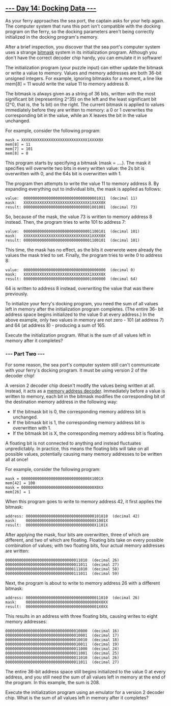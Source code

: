 ## [--- Day 14: Docking Data ---](https://adventofcode.com/2020/day/14)
As your ferry approaches the sea port, the captain asks for your help
again. The computer system that runs this port isn't compatible with the
docking program on the ferry, so the docking parameters aren't being
correctly initialized in the docking program's memory.

After a brief inspection, you discover that the sea port's computer system
uses a strange [bitmask](https://en.wikipedia.org/wiki/Mask_(computing)) system in its initialization program. Although you
don't have the correct decoder chip handy, you can emulate it in software!

The initialization program (your puzzle input) can either update the
bitmask or write a value to memory. Values and memory addresses are both
36-bit unsigned integers. For example, ignoring bitmasks for a moment, a
line like mem[8] = 11 would write the value 11 to memory address 8.

The bitmask is always given as a string of 36 bits, written with the most
significant bit (representing 2^35) on the left and the least significant
bit (2^0, that is, the 1s bit) on the right. The current bitmask is applied
to values immediately before they are written to memory: a 0 or 1
overwrites the corresponding bit in the value, while an X leaves the bit in
the value unchanged.

For example, consider the following program:

```
mask = XXXXXXXXXXXXXXXXXXXXXXXXXXXXX1XXXX0X
mem[8] = 11
mem[7] = 101
mem[8] = 0
```

This program starts by specifying a bitmask (mask = ....). The mask it
specifies will overwrite two bits in every written value: the 2s bit is
overwritten with 0, and the 64s bit is overwritten with 1.

The program then attempts to write the value 11 to memory address 8. By
expanding everything out to individual bits, the mask is applied as
follows:

```
value:  000000000000000000000000000000001011  (decimal 11)
mask:   XXXXXXXXXXXXXXXXXXXXXXXXXXXXX1XXXX0X
result: 000000000000000000000000000001001001  (decimal 73)
```

So, because of the mask, the value 73 is written to memory address 8
instead. Then, the program tries to write 101 to address 7:

```
value:  000000000000000000000000000001100101  (decimal 101)
mask:   XXXXXXXXXXXXXXXXXXXXXXXXXXXXX1XXXX0X
result: 000000000000000000000000000001100101  (decimal 101)
```

This time, the mask has no effect, as the bits it overwrote were already
the values the mask tried to set. Finally, the program tries to write 0 to
address 8:

```
value:  000000000000000000000000000000000000  (decimal 0)
mask:   XXXXXXXXXXXXXXXXXXXXXXXXXXXXX1XXXX0X
result: 000000000000000000000000000001000000  (decimal 64)
```

64 is written to address 8 instead, overwriting the value that was there
previously.

To initialize your ferry's docking program, you need the sum of all values
left in memory after the initialization program completes. (The entire 36-
bit address space begins initialized to the value 0 at every address.) In
the above example, only two values in memory are not zero - 101 (at address
7) and 64 (at address 8) - producing a sum of 165.

Execute the initialization program. What is the sum of all values left in
memory after it completes?

### --- Part Two ---
For some reason, the sea port's computer system still can't communicate
with your ferry's docking program. It must be using version 2 of the
decoder chip!

A version 2 decoder chip doesn't modify the values being written at all.
Instead, it acts as a [memory address decoder](https://www.youtube.com/watch?v=PvfhANgLrm4). Immediately before a value is
written to memory, each bit in the bitmask modifies the corresponding bit
of the destination memory address in the following way:

 + If the bitmask bit is 0, the corresponding memory address bit is
   unchanged.
 + If the bitmask bit is 1, the corresponding memory address bit is
   overwritten with 1.
 + If the bitmask bit is X, the corresponding memory address bit is
   floating.

A floating bit is not connected to anything and instead fluctuates
unpredictably. In practice, this means the floating bits will take on all
possible values, potentially causing many memory addresses to be written
all at once!

For example, consider the following program:

```
mask = 000000000000000000000000000000X1001X
mem[42] = 100
mask = 00000000000000000000000000000000X0XX
mem[26] = 1
```

When this program goes to write to memory address 42, it first applies the
bitmask:

```
address: 000000000000000000000000000000101010  (decimal 42)
mask:    000000000000000000000000000000X1001X
result:  000000000000000000000000000000X1101X
```

After applying the mask, four bits are overwritten, three of which are
different, and two of which are floating. Floating bits take on every
possible combination of values; with two floating bits, four actual memory
addresses are written:

```
000000000000000000000000000000011010  (decimal 26)
000000000000000000000000000000011011  (decimal 27)
000000000000000000000000000000111010  (decimal 58)
000000000000000000000000000000111011  (decimal 59)
```

Next, the program is about to write to memory address 26 with a different
bitmask:

```
address: 000000000000000000000000000000011010  (decimal 26)
mask:    00000000000000000000000000000000X0XX
result:  00000000000000000000000000000001X0XX
```

This results in an address with three floating bits, causing writes to
eight memory addresses:

```
000000000000000000000000000000010000  (decimal 16)
000000000000000000000000000000010001  (decimal 17)
000000000000000000000000000000010010  (decimal 18)
000000000000000000000000000000010011  (decimal 19)
000000000000000000000000000000011000  (decimal 24)
000000000000000000000000000000011001  (decimal 25)
000000000000000000000000000000011010  (decimal 26)
000000000000000000000000000000011011  (decimal 27)
```

The entire 36-bit address space still begins initialized to the value 0 at
every address, and you still need the sum of all values left in memory at
the end of the program. In this example, the sum is 208.

Execute the initialization program using an emulator for a version 2
decoder chip. What is the sum of all values left in memory after it
completes?
